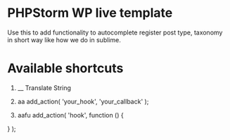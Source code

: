 # PHPStorm WP live template
Use this to add functionality to autocomplete register post type, taxonomy in short way like how we do in sublime.

# Available shortcuts
1. __
Translate String

2. aa
add_action( 'your_hook', 'your_callback' );

3. aafu
add_action( 'hook', function () {

} );
